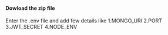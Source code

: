 <h4>Dowload the zip file</h4>
<p>Enter the .env file and add few details like 1.MONGO_URI 2.PORT 3.JWT_SECRET 4.NODE_ENV </p>

